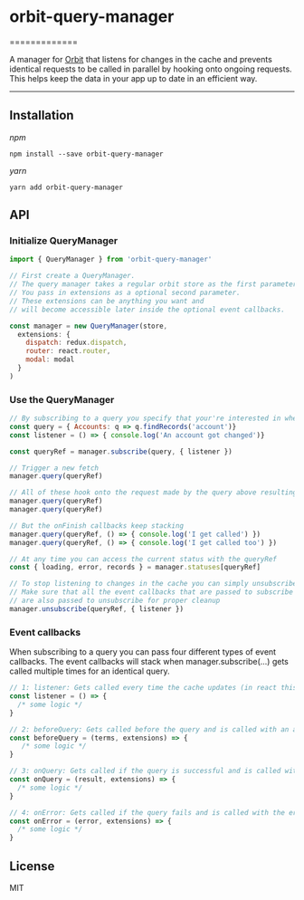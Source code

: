 # orbit-query-manager

=============

A manager for [Orbit](https://orbitjs.com/) that listens for changes in the cache and prevents identical requests to be called in parallel by hooking onto ongoing requests. This helps keep the data in your app up to date in an efficient way.

---

Installation
------------

_npm_

```
npm install --save orbit-query-manager
```

_yarn_

```
yarn add orbit-query-manager
```

API
---

### Initialize QueryManager

```js
import { QueryManager } from 'orbit-query-manager'

// First create a QueryManager.
// The query manager takes a regular orbit store as the first parameter.
// You pass in extensions as a optional second parameter.
// These extensions can be anything you want and
// will become accessible later inside the optional event callbacks.

const manager = new QueryManager(store,
  extensions: {
    dispatch: redux.dispatch,
    router: react.router,
    modal: modal
  }
)
```

### Use the QueryManager

```js
// By subscribing to a query you specify that your're interested in when the records you queried for change.
const query = { Accounts: q => q.findRecords('account')}
const listener = () => { console.log('An account got changed')}

const queryRef = manager.subscribe(query, { listener })

// Trigger a new fetch
manager.query(queryRef)

// All of these hook onto the request made by the query above resulting in only one request being made
manager.query(queryRef)
manager.query(queryRef)

// But the onFinish callbacks keep stacking
manager.query(queryRef, () => { console.log('I get called') })
manager.query(queryRef, () => { console.log('I get called too') })

// At any time you can access the current status with the queryRef
const { loading, error, records } = manager.statuses[queryRef]

// To stop listening to changes in the cache you can simply unsubscribe.
// Make sure that all the event callbacks that are passed to subscribe
// are also passed to unsubscribe for proper cleanup 
manager.unsubscribe(queryRef, { listener })

```

### Event callbacks
When subscribing to a query you can pass four different types of event callbacks. 
The event callbacks will stack when manager.subscribe(...) gets called multiple times for an identical query.
```js
// 1: listener: Gets called every time the cache updates (in react this function could be used to trigger a rerender for instance)
const listener = () => {
  /* some logic */
}

// 2: beforeQuery: Gets called before the query and is called with an array of terms and the extensions
const beforeQuery = (terms, extensions) => {
   /* some logic */
}

// 3: onQuery: Gets called if the query is successful and is called with the result and the extensions
const onQuery = (result, extensions) => {
  /* some logic */
}

// 4: onError: Gets called if the query fails and is called with the error and the extensions
const onError = (error, extensions) => {
  /* some logic */
}
```


License
-------

MIT
